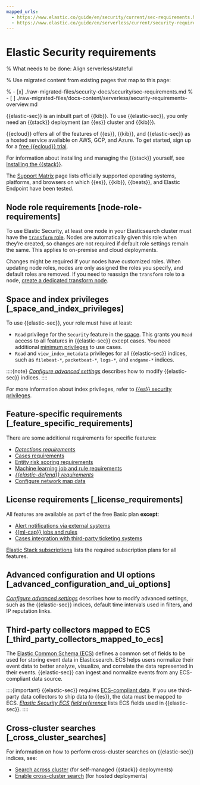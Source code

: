 ```yaml
---
mapped_urls:
  - https://www.elastic.co/guide/en/security/current/sec-requirements.html
  - https://www.elastic.co/guide/en/serverless/current/security-requirements-overview.html
---
```


# Elastic Security requirements

% What needs to be done: Align serverless/stateful

% Use migrated content from existing pages that map to this page:

% - [x] ./raw-migrated-files/security-docs/security/sec-requirements.md
% - [ ] ./raw-migrated-files/docs-content/serverless/security-requirements-overview.md

{{elastic-sec}} is an inbuilt part of {{kib}}. To use {{elastic-sec}}, you only need an {{stack}} deployment (an {{es}} cluster and {{kib}}).

{{ecloud}} offers all of the features of {{es}}, {{kib}}, and {{elastic-sec}} as a hosted service available on AWS, GCP, and Azure. To get started, sign up for a [free {{ecloud}} trial](https://cloud.elastic.co/registration?page=docs&placement=docs-body).

For information about installing and managing the {{stack}} yourself, see [Installing the {{stack}}](/get-started/the-stack.md).

The [Support Matrix](https://www.elastic.co/support/matrix) page lists officially supported operating systems, platforms, and browsers on which {{es}}, {{kib}}, {{beats}}, and Elastic Endpoint have been tested.


## Node role requirements [node-role-requirements] 

To use Elastic Security, at least one node in your Elasticsearch cluster must have the [`transform` role](asciidocalypse://docs/elasticsearch/docs/reference/elasticsearch/configuration-reference/transforms-settings.md). Nodes are automatically given this role when they’re created, so changes are not required if default role settings remain the same. This applies to on-premise and cloud deployments.

Changes might be required if your nodes have customized roles. When updating node roles, nodes are only assigned the roles you specify, and default roles are removed. If you need to reassign the `transform` role to a node, [create a dedicated transform node](asciidocalypse://docs/elasticsearch/docs/reference/elasticsearch/configuration-reference/node-settings.md#transform-node).


## Space and index privileges [_space_and_index_privileges] 

To use {{elastic-sec}}, your role must have at least:

* `Read` privilege for the `Security` feature in the [space](/deploy-manage/manage-spaces.md). This grants you `Read` access to all features in {{elastic-sec}} except cases. You need additional [minimum privileges](/solutions/security/investigate/cases-requirements.md) to use cases.
* `Read` and `view_index_metadata` privileges for all {{elastic-sec}} indices, such as `filebeat-*`, `packetbeat-*`, `logs-*`, and `endgame-*` indices.

::::{note} 
[*Configure advanced settings*](/solutions/security/get-started/configure-advanced-settings.md) describes how to modify {{elastic-sec}} indices.
::::


For more information about index privileges, refer to [{{es}} security privileges](/deploy-manage/users-roles/cluster-or-deployment-auth/elasticsearch-privileges.md).


## Feature-specific requirements [_feature_specific_requirements] 

There are some additional requirements for specific features:

* [*Detections requirements*](/solutions/security/detect-and-alert/detections-requirements.md)
* [Cases requirements](/solutions/security/investigate/cases-requirements.md)
* [Entity risk scoring requirements](/solutions/security/advanced-entity-analytics/entity-risk-scoring-requirements.md)
* [Machine learning job and rule requirements](/solutions/security/advanced-entity-analytics/machine-learning-job-rule-requirements.md)
* [*{{elastic-defend}} requirements*](/solutions/security/configure-elastic-defend/elastic-defend-requirements.md)
* [Configure network map data](/solutions/security/explore/configure-network-map-data.md)


## License requirements [_license_requirements] 

All features are available as part of the free Basic plan **except**:

* [Alert notifications via external systems](/solutions/security/detect-and-alert/create-detection-rule.md#rule-notifications)
* [{{ml-cap}} jobs and rules](/solutions/security/advanced-entity-analytics/anomaly-detection.md)
* [Cases integration with third-party ticketing systems](/solutions/security/investigate/configure-case-settings.md#cases-ui-integrations)

[Elastic Stack subscriptions](https://www.elastic.co/subscriptions) lists the required subscription plans for all features.


## Advanced configuration and UI options [_advanced_configuration_and_ui_options] 

[*Configure advanced settings*](/solutions/security/get-started/configure-advanced-settings.md) describes how to modify advanced settings, such as the {{elastic-sec}} indices, default time intervals used in filters, and IP reputation links.


## Third-party collectors mapped to ECS [_third_party_collectors_mapped_to_ecs] 

The [Elastic Common Schema (ECS)](https://www.elastic.co/guide/en/ecs/current) defines a common set of fields to be used for storing event data in Elasticsearch. ECS helps users normalize their event data to better analyze, visualize, and correlate the data represented in their events. {{elastic-sec}} can ingest and normalize events from any ECS-compliant data source.

::::{important} 
{{elastic-sec}} requires [ECS-compliant data](https://www.elastic.co/guide/en/ecs/current). If you use third-party data collectors to ship data to {{es}}, the data must be mapped to ECS. [*Elastic Security ECS field reference*](asciidocalypse://docs/docs-content/docs/reference/security/fields-and-object-schemas/siem-field-reference.md) lists ECS fields used in {{elastic-sec}}.
::::



## Cross-cluster searches [_cross_cluster_searches] 

For information on how to perform cross-cluster searches on {{elastic-sec}} indices, see:

* [Search across cluster](/solutions/search/cross-cluster-search.md) (for self-managed {{stack}} deployments)
* [Enable cross-cluster search](/deploy-manage/remote-clusters/ec-enable-ccs.md) (for hosted deployments)

